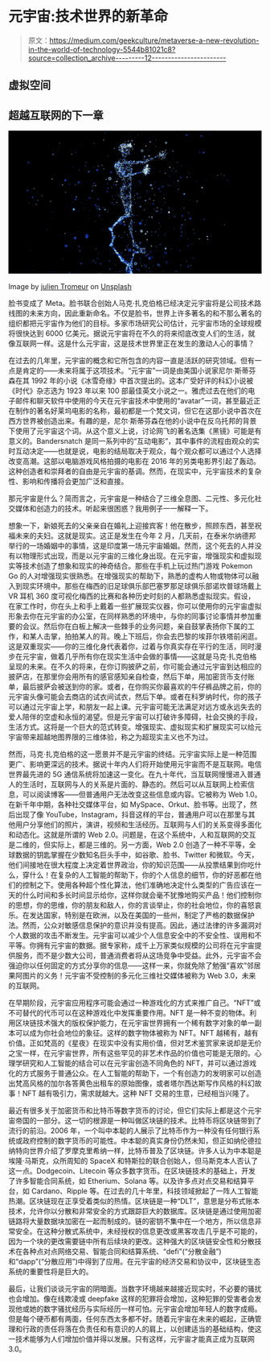# 元宇宙:技术世界的新革命

> 原文：<https://medium.com/geekculture/metaverse-a-new-revolution-in-the-world-of-technology-5544b81021c8?source=collection_archive---------12----------------------->

## 虚拟空间

## 超越互联网的下一章

![](img/2f5abea3d28ec7f769eadf319c889fa2.png)

Image by [julien Tromeur](https://unsplash.com/@julientromeur?utm_source=unsplash&utm_medium=referral&utm_content=creditCopyText) on [Unsplash](https://unsplash.com/s/photos/metaverse?utm_source=unsplash&utm_medium=referral&utm_content=creditCopyText)

脸书变成了 Meta。脸书联合创始人马克·扎克伯格已经决定元宇宙将是公司技术路线图的未来方向，因此重新命名。不仅是脸书，世界上许多著名的和不那么著名的组织都把元宇宙作为他们的目标。多家市场研究公司估计，元宇宙市场的全球规模将很快达到 6000 亿美元。据说元宇宙将在不久的将来彻底改变人们的生活，就像互联网一样。这是什么元宇宙，这是技术世界里正在发生的激动人心的事情？

在过去的几年里，元宇宙的概念和它所包含的内容一直是活跃的研究领域。但有一点是肯定的——未来将属于这项技术。“元宇宙”一词是由美国小说家尼尔·斯蒂芬森在其 1992 年的小说《冰雪奇缘》中首次提出的。这本广受好评的科幻小说被《时代》杂志选为 1923 年以来 100 部最佳英文小说之一。雅虎过去在他们的电子邮件和聊天软件中使用的今天在元宇宙技术中使用的“avatar”一词，甚至最近正在制作的著名好莱坞电影的名称，最初都是一个梵文词，但它在这部小说中首次在西方世界被创造出来。有趣的是，尼尔·斯蒂芬森在他的小说中在反乌托邦的背景下使用了元宇宙这个词。从这个意义上说，讨论网飞的著名选集《黑镜》可能是有意义的。Bandersnatch 是同一系列中的“互动电影”，其中事件的流程由观众的实时互动决定——也就是说，电影的结局取决于观众，每个观众都可以通过个人选择改变高潮。这部以电脑游戏风格拍摄的电影在 2016 年的另类电影界引起了轰动。这种创造者和崇拜者的自由是元宇宙的基调。然而，在现实中，元宇宙技术的复杂性、影响和传播将会更加广泛和直接。

那元宇宙是什么？简而言之，元宇宙是一种结合了三维全息图、二元性、多元化社交媒体和创造力的技术。听起来很困惑？我用例子一一解释一下。

想象一下，新娘死去的父亲亲自在婚礼上迎接宾客！他在散步，照顾东西，甚至祝福未来的夫妇。这就是现实。这正是发生在今年 2 月，几天前，在泰米尔纳德邦举行的一场婚姻中的事情，这是印度第一场元宇宙婚姻。然而，这个死去的人并没有以物理形式出现，而是以元宇宙的三维化身出现。在元宇宙，增强现实和虚拟现实等技术创造了想象和现实的神奇结合。那些在手机上玩过热门游戏 Pokemon Go 的人对增强现实很熟悉。在增强现实的帮助下，熟悉的虚构人物或物体可以融入到现实环境中。那些在梅西的旧足球俱乐部巴塞罗那足球俱乐部诺坎普球场戴上 VR 耳机 360 度可视化梅西的比赛和各种历史时刻的人都熟悉虚拟现实。假设，在家工作时，你在头上和手上戴着一些扩展现实仪器，你可以使用你的元宇宙虚拟形象去你在元宇宙的办公室，在同样熟悉的环境中，与你的同事讨论事情并参加重要的会议。然后你在白板上解决一些棘手的业务问题，亲自鼓掌表扬你下属的工作，和某人击掌，拍拍某人的背。晚上下班后，你会去巴黎的埃菲尔铁塔前闲逛。这是双重现实——你的三维化身代表着你，过着与你真实存在平行的生活，同时漫步在元宇宙，做着几乎所有你在现实生活中会做的事情——这就是马克·扎克伯格呈现的未来。在不久的将来，在你订购披萨之前，你可能会通过元宇宙到达相应的披萨店，在那里你会用所有的感官感知亲自检查，然后下单，用加密货币支付账单，最后披萨会被送到你的家。或者，在你购买你最喜欢的牛仔裤品牌之前，你的元宇宙头像可能会去商店的试衣间试衣，然后下单。或者在科罗纳时代，你的孩子可以通过元宇宙上学，和朋友一起上课。元宇宙可能无法满足对远方或永远失去的爱人陪伴的空虚和永恒的渴望。但是元宇宙可以打破许多障碍，社会交换的手段，生活方式。这将是一个巨大的范式转变。增强现实、虚拟现实和扩展现实可以给元宇宙带来超越地图界限的三维体验，称之为超现实主义也不为过。

然而，马克·扎克伯格的这一愿景并不是元宇宙的终结。元宇宙实际上是一种范围更广、影响更深远的技术。据说十年内人们将开始使用元宇宙而不是互联网。电信世界最先进的 5G 通信系统将加速这一变化。在九十年代，当互联网慢慢进入普通人的生活时，互联网与人的关系是片面的、静态的。然后可以从互联网上检索信息，可以阅读博客——但普通用户无法改变这些信息或内容。它被称为 Web 1.0。在新千年中期，各种社交媒体平台，如 MySpace、Orkut、脸书等。出现了，然后出现了像 YouTube，Instagram，抖音这样的平台，普通用户可以在那里与其他用户分享他们的照片，演讲，视频和生活经历。互联网与人们的关系变得多面化和动态化。这就是所谓的 Web 2.0。问题是，在这个系统中，人和互联网的交互是二维的，但实际上，都是三维的。另一方面，Web 2.0 创造了一种不平等，全球数据的钥匙掌握在少数知名巨头手中，如谷歌、脸书、Twitter 和微软。今天，他们间接地在很大程度上决定着世界政治，你的知识范围——从投票结果到你吃什么，穿什么！在复杂的人工智能的帮助下，你的个人信息的细节，你的好恶都在他们的控制之下。使用各种超个性化算法，他们准确地决定什么类型的广告应该在一天的什么时间和多长时间显示给你，这样你就会毫不犹豫地购买产品！他们控制你的思想，你的思维，你的朋友和敌人，你的言谈举止，你的社会地位，你的喜怒哀乐。在发达国家，特别是在欧洲，以及在美国的一些州，制定了严格的数据保护法。然而，公众对敏感信息保护的意识并没有提高。因此，通过法律的许多漏洞对个人数据的攻击不断发生。元宇宙可以减少个人信息安全中的不安全性、误用和不平等。你拥有元宇宙的数据。据专家称，成千上万家类似规模的公司将在元宇宙提供服务，而不是少数大公司，普通消费者将从这场竞争中受益。此外，元宇宙不会强迫你以任何固定的方式分享你的信息——这样一来，你就免除了勉强“喜欢”邻居果阿图片的义务！元宇宙不受控制的多元化三维社交媒体被称为 Web 3.0，未来的互联网。

在早期阶段，元宇宙应用程序可能会通过一种游戏化的方式来推广自己。“NFT”或不可替代的代币可以在这种游戏化中发挥重要作用。NFT 是一种不变的物体。利用区块链技术强大的版权保护能力，在元宇宙世界拥有一个稀有数字对象的单一副本可以成为你社会地位的象征。这样的数字物体被称为 NFT。NFT 越稀有，越有价值。正如梵高的《星夜》在现实中没有实用价值，但对艺术鉴赏家来说却是无价之宝一样，在元宇宙世界，所有这些罕见的非艺术作品的价值也可能是无限的。心理学研究和人工智能的结合可以在元宇宙创造不同角色的 NFT，并可以通过游戏化的方式服务于普通公众。在人工智能的帮助下，一个有创造力的发明家可以创造出梵高风格的加尔各答黄色出租车的原始图像，或者塔尔西达斯写作风格的科幻故事！NFT 越有吸引力，需求就越大。这种 NFT 交易的生意，已经相当兴隆了。

最近有很多关于加密货币和比特币等数字货币的讨论，但它们实际上都是这个元宇宙帝国的一部分。这一切的根源是一种叫做区块链的技术。比特币将区块链带到了流行的前沿。2006 年，一个叫中本聪的人展示了比特币作为一种没有任何银行系统或政府控制的数字货币的可能性。中本聪的真实身份仍然未知，但正如纳伦德拉纳特向世界介绍了罗摩克里希纳一样，比特币普及了区块链。许多人认为中本聪是埃隆·马斯克，众所周知的 SpaceX 和特斯拉的联合创始人，但马斯克本人否认了这一点。Dodgecoin、Litecoin 等众多数字货币。在区块链技术的基础上，开发了许多智能合同系统，如 Etherium、Solana 等。以及许多点对点交易和结算平台，如 Cardano、Ripple 等。在过去的几十年里，科技领域掀起了一阵人工智能热潮。区块链现在正享受着类似的热情。区块链是一种“DLT”，意思是分布式账本技术，允许你以分散和非常安全的方式跟踪巨大的数据库。区块链是通过使用加密链路将大量数据块加密在一起而制成的。链的密钥不集中在一个地方，所以信息非常安全。在这种分散式系统中，未经授权的信息更改或黑客攻击几乎是不可能的，因为一个块的更改需要链中所有后续块的更改。这种强大的区块链安全性和分散技术在各种点对点网络交易、智能合同和结算系统、“defi”(“分散金融”)和“dapp”(“分散应用”)中得到了应用。在元宇宙的经济交易和协议中，区块链生态系统的重要性将是巨大的。

最后，让我们谈谈元宇宙的阴暗面。当数字环境越来越接近现实时，不必要的骚扰也会增加。像在线欺凌或 deepfake 这样的犯罪将会增加，这种犯罪的受害者会发现他或她的数字骚扰经历与实际经历一样可怕。元宇宙会增加年轻人的数字成瘾。但是每个硬币都有两面，任何东西太多都不好。随着元宇宙在未来的崛起，正确管理和行政的责任将落在负责任和有意识的人的肩上，以创建适当的基础结构，使这一技术能够为人们增加价值并得以发展。只有这样，元宇宙才能真正成为互联网 3.0。